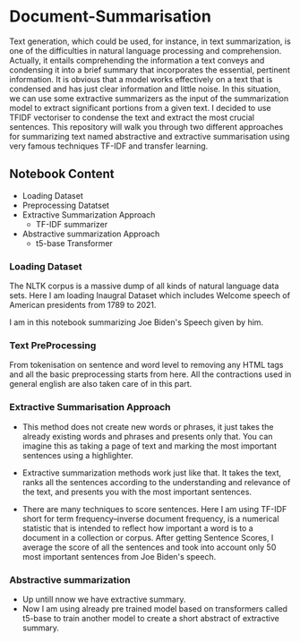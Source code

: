 # Document-Summarisation
Text generation, which could be used, for instance, in text summarization, is one of the difficulties in natural language processing and comprehension. Actually, it entails comprehending the information a text conveys and condensing it into a brief summary that incorporates the essential, pertinent information. It is obvious that a model works effectively on a text that is condensed and has just clear information and little noise. In this situation, we can use some extractive summarizers as the input of the summarization model to extract significant portions from a given text. I decided to use TFIDF vectoriser to condense the text and extract the most crucial sentences.
This repository will walk you through two different approaches for summarizing text named abstractive and extractive summarisation using very famous techniques TF-IDF and transfer learning.
## Notebook Content

* Loading Dataset
* Preprocessing Datatset
* Extractive Summarization Approach
  * TF-IDF summarizer
* Abstractive summarization Approach
  * t5-base Transformer
### Loading Dataset
The NLTK corpus is a massive dump of all kinds of natural language data sets. Here I am loading Inaugral Dataset which includes Welcome speech of American presidents from 1789 to 2021.

I am in this notebook summarizing Joe Biden's Speech given by him.
### Text PreProcessing 
From tokenisation on sentence and word level to removing any HTML tags and all the basic preprocessing starts from here. All the contractions used in general english are also taken care of in this part.
### Extractive Summarisation Approach

* This method does not create new words or phrases, it just takes the already existing words and phrases and presents only that. You can imagine this as taking a page of text and marking the most important sentences using a highlighter.

* Extractive summarization methods work just like that. It takes the text, ranks all the sentences according to the understanding and relevance of the text, and presents you with the most important sentences. 

* There are many techniques to score sentences. Here I am using TF-IDF short for term frequency–inverse document frequency, is a numerical statistic that is intended to reflect how important a word is to a document in a collection or corpus.
After getting Sentence Scores, I average the score of all the sentences and took into account only 50 most important sentences from Joe Biden's speech.
### Abstractive summarization
* Up untill nnow we have extractive summary.
* Now I am using already pre trained model based on transformers called t5-base to train another model to create a short abstract of extractive summary.
